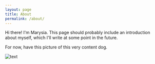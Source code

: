 ```yaml
---
layout: page
title: About
permalink: /about/
---
```


Hi there! I'm Marysia. This page should probably include an introduction about myself, which I'll write at some point in the future.

For now, have this picture of this very content dog.

![text](../assets/ender.jpg)